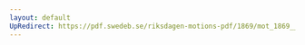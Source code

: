 ```yaml
---
layout: default
UpRedirect: https://pdf.swedeb.se/riksdagen-motions-pdf/1869/mot_1869__ak__00349/mot_1869__ak__00349_001.pdf
---
```

